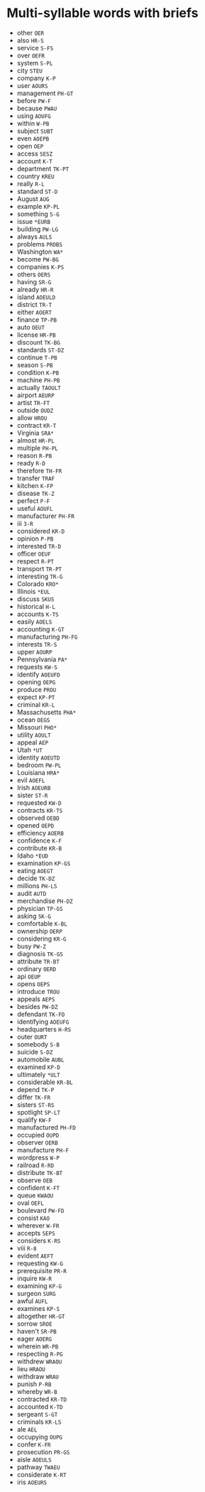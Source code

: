 # Multi-syllable words with briefs

* other `OER`
* also `HR-S`
* service `S-FS`
* over `OEFR`
* system `S-PL`
* city `STEU`
* company `K-P`
* user `AOURS`
* management `PH-GT`
* before `PW-F`
* because `PWAU`
* using `AOUFG`
* within `W-PB`
* subject `SUBT`
* even `AOEPB`
* open `OEP`
* access `SESZ`
* account `K-T`
* department `TK-PT`
* country `KREU`
* really `R-L`
* standard `ST-D`
* August `AUG`
* example `KP-PL`
* something `S-G`
* issue `*EURB`
* building `PW-LG`
* always `AULS`
* problems `PROBS`
* Washington `WA*`
* become `PW-BG`
* companies `K-PS`
* others `OERS`
* having `SR-G`
* already `HR-R`
* island `AOEULD`
* district `TR-T`
* either `AOERT`
* finance `TP-PB`
* auto `OEUT`
* license `HR-PB`
* discount `TK-BG`
* standards `ST-DZ`
* continue `T-PB`
* season `S-PB`
* condition `K-PB`
* machine `PH-PB`
* actually `TAOULT`
* airport `AEURP`
* artist `TR-FT`
* outside `OUDZ`
* allow `HROU`
* contract `KR-T`
* Virginia `SRA*`
* almost `HR-PL`
* multiple `PH-PL`
* reason `R-PB`
* ready `R-D`
* therefore `TH-FR`
* transfer `TRAF`
* kitchen `K-FP`
* disease `TK-Z`
* perfect `P-F`
* useful `AOUFL`
* manufacturer `PH-FR`
* iii `3-R`
* considered `KR-D`
* opinion `P-PB`
* interested `TR-D`
* officer `OEUF`
* respect `R-PT`
* transport `TR-PT`
* interesting `TR-G`
* Colorado `KRO*`
* Illinois `*EUL`
* discuss `SKUS`
* historical `H-L`
* accounts `K-TS`
* easily `AOELS`
* accounting `K-GT`
* manufacturing `PH-FG`
* interests `TR-S`
* upper `AOURP`
* Pennsylvania `PA*`
* requests `KW-S`
* identify `AOEUFD`
* opening `OEPG`
* produce `PROU`
* expect `KP-PT`
* criminal `KR-L`
* Massachusetts `PHA*`
* ocean `OEGS`
* Missouri `PHO*`
* utility `AOULT`
* appeal `AEP`
* Utah `*UT`
* identity `AOEUTD`
* bedroom `PW-PL`
* Louisiana `HRA*`
* evil `AOEFL`
* Irish `AOEURB`
* sister `ST-R`
* requested `KW-D`
* contracts `KR-TS`
* observed `OEBD`
* opened `OEPD`
* efficiency `AOERB`
* confidence `K-F`
* contribute `KR-B`
* Idaho `*EUD`
* examination `KP-GS`
* eating `AOEGT`
* decide `TK-DZ`
* millions `PH-LS`
* audit `AUTD`
* merchandise `PH-DZ`
* physician `TP-GS`
* asking `SK-G`
* comfortable `K-BL`
* ownership `OERP`
* considering `KR-G`
* busy `PW-Z`
* diagnosis `TK-GS`
* attribute `TR-BT`
* ordinary `OERD`
* api `OEUP`
* opens `OEPS`
* introduce `TROU`
* appeals `AEPS`
* besides `PW-DZ`
* defendant `TK-FD`
* identifying `AOEUFG`
* headquarters `H-RS`
* outer `OURT`
* somebody `S-B`
* suicide `S-DZ`
* automobile `AUBL`
* examined `KP-D`
* ultimately `*ULT`
* considerable `KR-BL`
* depend `TK-P`
* differ `TK-FR`
* sisters `ST-RS`
* spotlight `SP-LT`
* qualify `KW-F`
* manufactured `PH-FD`
* occupied `OUPD`
* observer `OERB`
* manufacture `PH-F`
* wordpress `W-P`
* railroad `R-RD`
* distribute `TK-BT`
* observe `OEB`
* confident `K-FT`
* queue `KWAOU`
* oval `OEFL`
* boulevard `PW-FD`
* consist `KAO`
* wherever `W-FR`
* accepts `SEPS`
* considers `K-RS`
* viii `R-8`
* evident `AEFT`
* requesting `KW-G`
* prerequisite `PR-R`
* inquire `KW-R`
* examining `KP-G`
* surgeon `SURG`
* awful `AUFL`
* examines `KP-S`
* altogether `HR-GT`
* sorrow `SROE`
* haven't `SR-PB`
* eager `AOERG`
* wherein `WR-PB`
* respecting `R-PG`
* withdrew `WRAOU`
* lieu `HRAOU`
* withdraw `WRAU`
* punish `P-RB`
* whereby `WR-B`
* contracted `KR-TD`
* accounted `K-TD`
* sergeant `S-GT`
* criminals `KR-LS`
* ale `AEL`
* occupying `OUPG`
* confer `K-FR`
* prosecution `PR-GS`
* aisle `AOEULS`
* pathway `TWAEU`
* considerate `K-RT`
* iris `AOEURS`
